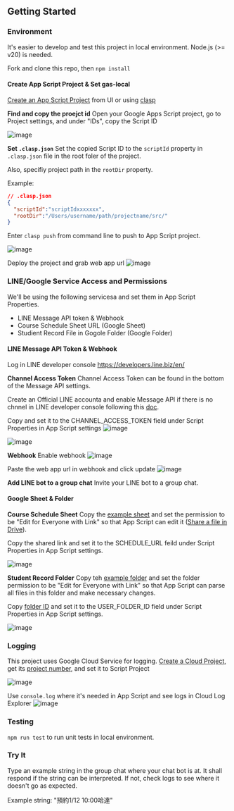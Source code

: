 ## Getting Started

### Environment
It's easier to develop and test this project in local environment. Node.js (>= v20) is needed.

Fork and clone this repo, then
`npm install`

#### Create App Script Project & Set gas-local
[Create an App Script Project](https://developers.google.com/apps-script/guides/projects#create-and-delete) from UI or using [clasp](https://developers.google.com/apps-script/guides/clasp)

**Find and copy the proejct id**
Open your Google Apps Script project, go to Project settings, and under "IDs", copy the Script ID

![image](/assets/images/projectId.png)

**Set `.clasp.json`**
Set the copied Script ID to the `scriptId` property in `.clasp.json` file in the root foler of the project.

Also, specifiy project path in the `rootDir` property.

Example:
```json
// .clasp.json
{
  "scriptId":"scriptIdxxxxxxx",
  "rootDir":"/Users/username/path/projectname/src/"
}
```

Enter `clasp push` from command line to push to App Script project.

![image](/assets/images/appScriptFiles.png)

Deploy the project and grab web app url
![image](/assets/images/webappUrl.png)

### LINE/Google Service Access and Permissions
We'll be using the following servicesa and set them in App Script Properties.

- LINE Message API token & Webhook
- Course Schedule Sheet URL (Google Sheet)
- Studient Record File in Gogole Folder (Google Folder)

#### LINE Message API Token & Webhook
Log in LINE developer console
https://developers.line.biz/en/

**Channel Access Token**
Channel Access Token can be found in the bottom of the Message API settings.

Create an Official LINE accounta and enable Message API if there is no chnnel in LINE developer console following this [doc](https://developers.line.biz/en/news/2024/09/04/no-longer-possible-to-create-messaging-api-channels-from-console/).

Copy and set it to the CHANNEL_ACCESS_TOKEN field under Script Properties in App Script settings
![image](/assets/images/channelAccessToken.png)

![image](/assets/images/gasScriptProperties.png)

**Webhook**
Enable webhook
![image](/assets/images/webHook.png)

Paste the web app url in webhook and click update
![image](/assets//images/webhookUrl.png)

**Add LINE bot to a group chat**
Invite your LINE bot to a group chat.

#### Google Sheet & Folder

**Course Schedule Sheet**
Copy the [example sheet](https://docs.google.com/spreadsheets/d/1ttMUhEpUvvrrrxgq1MsoADe6zaalyjrVj12pB4JJaFU/edit?usp=sharing) and set the permission to be "Edit for Everyone with Link" so that App Script can edit it ([Share a file in Drive](https://support.google.com/a/users/answer/9310248?hl=en#Drive_share_files)).

Copy the shared link and set it to the SCHEDULE_URL feild under Script Properties in App Script settings.

![image](/assets/images/gasScriptProperties.png)

**Student Record Folder**
Copy teh [example folder](https://drive.google.com/drive/folders/1UDs6RcVO7lEZiphgDU4saItggqoG-w47?usp=sharing) and set the folder permission to be "Edit for Everyone with Link" so that App Script can parse all files in this folder and make necessary changes.

Copy [folder ID](https://ploi.io/documentation/database/where-do-i-get-google-drive-folder-id) and set it to the USER_FOLDER_ID field under Script Properties in App Script settings.

![image](/assets/images/gasScriptProperties.png)

### Logging
This project uses Google Cloud Service for logging. [Create a Cloud Project](https://developers.google.com/workspace/guides/create-project), get its [project number](https://cloud.google.com/resource-manager/docs/creating-managing-projects#identifying_projects), and set it to Script Project

![image](https://github.com/shanshanc/linebot-schedule-assistant/blob/master/assets/images/settings_gcp.png)

Use `console.log` where it's needed in App Script and see logs in Cloud Log Explorer
![image](/assets/images/logExplorer.png)

### Testing
`npm run test` to run unit tests in local environment.

### Try It
Type an example string in the group chat where your chat bot is at. It shall respond if the string can be interpreted. If not, check logs to see where it doesn't go as expected.

Example string: "預約1/12 10:00哈達"
